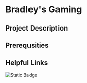 # **Bradley's Gaming**

## **Project Description**


## **Prerequsities**


## **Helpful Links**

![Static Badge](https://img.shields.io/badge/power_by-ASP.NET_MVC-blue)
